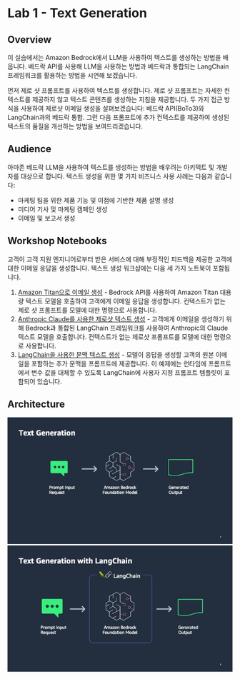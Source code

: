 # Lab 1 - Text Generation

## Overview

이 실습에서는 Amazon Bedrock에서 LLM을 사용하여 텍스트를 생성하는 방법을 배웁니다. 베드락 API를 사용해 LLM을 사용하는 방법과 베드락과 통합되는 LangChain 프레임워크를 활용하는 방법을 시연해 보겠습니다. 

먼저 제로 샷 프롬프트를 사용하여 텍스트를 생성합니다. 제로 샷 프롬프트는 자세한 컨텍스트를 제공하지 않고 텍스트 콘텐츠를 생성하는 지침을 제공합니다. 두 가지 접근 방식을 사용하여 제로샷 이메일 생성을 살펴보겠습니다: 베드락 API(BoTo3)와 LangChain과의 베드락 통합. 그런 다음 프롬프트에 추가 컨텍스트를 제공하여 생성된 텍스트의 품질을 개선하는 방법을 보여드리겠습니다.

## Audience

아마존 베드락 LLM을 사용하여 텍스트를 생성하는 방법을 배우려는 아키텍트 및 개발자를 대상으로 합니다. 
텍스트 생성을 위한 몇 가지 비즈니스 사용 사례는 다음과 같습니다:

- 마케팅 팀을 위한 제품 기능 및 이점에 기반한 제품 설명 생성
- 미디어 기사 및 마케팅 캠페인 생성
- 이메일 및 보고서 생성

## Workshop Notebooks

고객이 고객 지원 엔지니어로부터 받은 서비스에 대해 부정적인 피드백을 제공한 고객에 대한 이메일 응답을 생성합니다. 텍스트 생성 워크샵에는 다음 세 가지 노트북이 포함됩니다. 
1. [Amazon Titan으로 이메일 생성](./00_generate_w_bedrock.ipynb) - Bedrock API를 사용하여 Amazon Titan 대용량 텍스트 모델을 호출하여 고객에게 이메일 응답을 생성합니다. 컨텍스트가 없는 제로 샷 프롬프트를 모델에 대한 명령으로 사용합니다. 
2. [Anthropic Claude를 사용한 제로샷 텍스트 생성](01_zero_shot_generation.ipynb) - 고객에게 이메일을 생성하기 위해 Bedrock과 통합된 LangChain 프레임워크를 사용하여 Anthropic의 Claude 텍스트 모델을 호출합니다. 컨텍스트가 없는 제로샷 프롬프트를 모델에 대한 명령으로 사용합니다. 
3. [LangChain을 사용한 문맥 텍스트 생성](./02_contextual_generation.ipynb) - 모델이 응답을 생성할 고객의 원본 이메일을 포함하는 추가 문맥을 프롬프트에 제공합니다. 이 예제에는 런타임에 프롬프트에서 변수 값을 대체할 수 있도록 LangChain에 사용자 지정 프롬프트 템플릿이 포함되어 있습니다.

## Architecture

![Bedrock](./images/bedrock.jpg)
![Bedrock](./images/bedrock_langchain.jpg)
